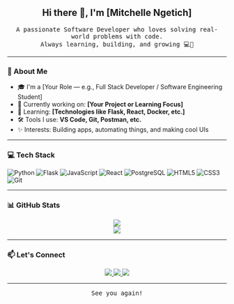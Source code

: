 
<h2 align="center">Hi there 👋, I'm [Mitchelle Ngetich]</h2>

<p align="center">
  <samp>
    A passionate Software Developer who loves solving real-world problems with code.<br>
    Always learning, building, and growing 💻🌱
  </samp>
</p>

---

### 🌟 About Me

- 🎓 I'm a [Your Role — e.g., Full Stack Developer / Software Engineering Student]
- 🔭 Currently working on: **[Your Project or Learning Focus]**
- 🌱 Learning: **[Technologies like Flask, React, Docker, etc.]**
- 🛠️ Tools I use: **VS Code, Git, Postman, etc.**
- ✨ Interests: Building apps, automating things, and making cool UIs

---

### 💻 Tech Stack

![Python](https://img.shields.io/badge/Python-3670A0?style=for-the-badge&logo=python&logoColor=white)
![Flask](https://img.shields.io/badge/Flask-000000?style=for-the-badge&logo=flask)
![JavaScript](https://img.shields.io/badge/JavaScript-F7DF1E?style=for-the-badge&logo=javascript&logoColor=black)
![React](https://img.shields.io/badge/React-20232A?style=for-the-badge&logo=react&logoColor=61DAFB)
![PostgreSQL](https://img.shields.io/badge/PostgreSQL-336791?style=for-the-badge&logo=postgresql&logoColor=white)
![HTML5](https://img.shields.io/badge/HTML5-E34F26?style=for-the-badge&logo=html5&logoColor=white)
![CSS3](https://img.shields.io/badge/CSS3-1572B6?style=for-the-badge&logo=css3&logoColor=white)
![Git](https://img.shields.io/badge/Git-F05032?style=for-the-badge&logo=git&logoColor=white)

---

### 📊 GitHub Stats

<div align="center">
  <img src="https://github-readme-stats.vercel.app/api?username=your-username&show_icons=true&theme=tokyonight" />
  <br />
  <img src="https://github-readme-stats.vercel.app/api/top-langs/?username=your-username&layout=compact&theme=tokyonight" />
</div>

---

### 📫 Let's Connect

<p align="center">
  <a href="https://www.linkedin.com/in/your-linkedin/">
    <img src="https://img.shields.io/badge/LinkedIn-blue?style=for-the-badge&logo=linkedin&logoColor=white" />
  </a>
  <a href="mailto:your.email@example.com">
    <img src="https://img.shields.io/badge/Gmail-D14836?style=for-the-badge&logo=gmail&logoColor=white" />
  </a>
  <a href="https://your-portfolio.com">
    <img src="https://img.shields.io/badge/Portfolio-000?style=for-the-badge&logo=react&logoColor=white" />
  </a>
</p>

---

<p align="center"><samp>See you again!</samp></p>
